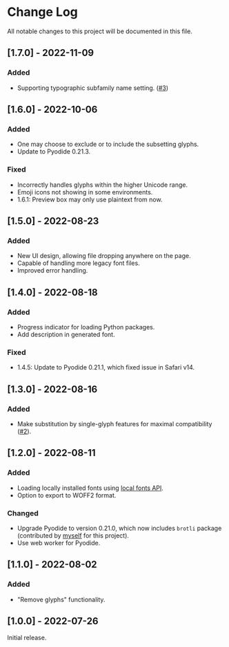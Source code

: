 
# Change Log
All notable changes to this project will be documented in this file.

## [1.7.0] - 2022-11-09

### Added

- Supporting typographic subfamily name setting. ([#3](https://github.com/MuTsunTsai/fontfreeze/issues/3))

## [1.6.0] - 2022-10-06

### Added

- One may choose to exclude or to include the subsetting glyphs.
- Update to Pyodide 0.21.3.

### Fixed

- Incorrectly handles glyphs within the higher Unicode range.
- Emoji icons not showing in some environments.
- 1.6.1: Preview box may only use plaintext from now.

## [1.5.0] - 2022-08-23

### Added

- New UI design, allowing file dropping anywhere on the page.
- Capable of handling more legacy font files.
- Improved error handling.

## [1.4.0] - 2022-08-18

### Added

- Progress indicator for loading Python packages.
- Add description in generated font.

### Fixed

- 1.4.5: Update to Pyodide 0.21.1, which fixed issue in Safari v14.

## [1.3.0] - 2022-08-16

### Added

- Make substitution by single-glyph features for maximal compatibility ([#2](https://github.com/MuTsunTsai/fontfreeze/issues/2)).

## [1.2.0] - 2022-08-11

### Added

- Loading locally installed fonts using [local fonts API](https://web.dev/local-fonts/).
- Option to export to WOFF2 format.

### Changed

- Upgrade Pyodide to version 0.21.0, which now includes `brotli` package (contributed by [myself](https://github.com/pyodide/pyodide/pull/2925) for this project).
- Use web worker for Pyodide.

## [1.1.0] - 2022-08-02
  
### Added
 
- "Remove glyphs" functionality.

## [1.0.0] - 2022-07-26
 
Initial release.